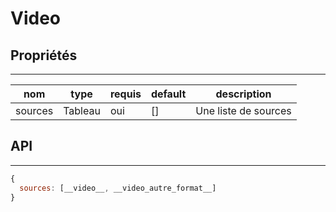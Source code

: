 # Video

## Propriétés

---

|nom|type|requis|default|description| 
|---|---|---|---|---|
sources|Tableau|oui|[]|Une liste de sources

## API

---

```js
{
  sources: [__video__, __video_autre_format__]
}
```
